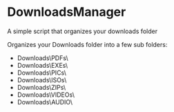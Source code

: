 # DownloadsManager
A simple script that organizes your downloads folder

Organizes your Downloads folder into a few sub folders:

- Downloads\PDFs\
- Downloads\EXEs\
- Downloads\PICs\
- Downloads\ISOs\
- Downloads\ZIPs\
- Downloads\VIDEOs\
- Downloads\AUDIO\